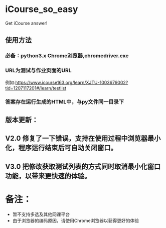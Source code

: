 # iCourse_so_easy
Get iCourse answer!
## 使用方法<br>
### 必备：python3.x Chrome浏览器,chromedriver.exe<br>
### URL为测试与作业页面的URL     
例如:https://www.icourse163.org/learn/XJTU-1003679002?tid=1207117201#/learn/testlist<br>
### 答案存在运行生成的HTML中，与py文件同一目录下

## 版本更新：
## V2.0 修复了一下错误，支持在使用过程中浏览器最小化，程序运行结束后可自动关闭窗口。
## V3.0 把修改获取测试列表的方式同时取消最小化窗口功能，以带来更快速的体验。
# 备注：
+ 暂不支持多选及其他网课平台
+ 由于浏览器的编码原因，请使用Chrome浏览器以获得更好的体验
 
